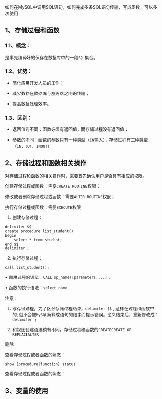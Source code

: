 如何在MySQL中调用SQL语句，如何完成多条SQL语句传输，写成函数，可以多次使用



## 1、存储过程和函数

### 1.1、概念：

是事先编译好的保存在数据库中的一段`SQL`集合。

### 1.2、优势：

* 简化应用开发人员的工作；

* 减少数据在数据库与服务器之间的传输；

* 提高数据处理效率。

### 1.3、区别：

* 返回值的不同：函数必须有返回值，而存储过程没有返回值；

* 参数的不同：函数的参数只有一种类型（`IN`输入），存储过程有三种类型（`IN`、`OUT`、`INOUT`）



## 2、存储过程和函数相关操作

对存储过程和函数的相关操作时，需要首先确认用户是否具有相应的权限。

创建存储过程或函数：需要`CREATE ROUTINE`权限；

修改或者删除存储过程或函数：需要`ALTER ROUTINE`权限；

执行存储过程或函数：需要`EXECUTE`权限

1. 创建存储过程：

~~~mysql
delimiter $$
create procedure list_student()
begin
	select * from student;
end $$
delimiter ;
~~~



2. 执行存储过程：

~~~mysql
call list_student();
~~~



•    调用过程的语法：`CALL sp_name([parameter[,...]])`

•    函数的执行语法：`select name`



注意：

1. 写存储过程，为了区分存储过程结束，`delimiter $$` , 这样在过程和函数中的`;`就不会被`MySQL`解释成语句的结束而提示错误。定义结束后，重新修改成：`delimiter ;`

2. 和视图创建语法稍有不同，存储过程和函数的`CREATECREATE OR REPLACEALTER`



删除



查看存储过程或者函数的状态：

~~~mysql
show [procedure|function] status
~~~



查看存储过程或者函数的状态：





## 3、变量的使用

